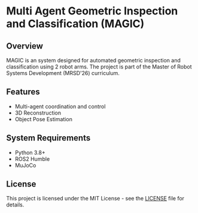 # Multi Agent Geometric Inspection and Classification (MAGIC)

## Overview
MAGIC is an system designed for automated geometric inspection and classification using 2 robot arms. The project is part of the Master of Robot Systems Development (MRSD'26) curriculum. 

## Features
- Multi-agent coordination and control
- 3D Reconstruction
- Object Pose Estimation

## System Requirements
- Python 3.8+
- ROS2 Humble
- MuJoCo

## License
This project is licensed under the MIT License - see the [LICENSE](LICENSE) file for details.
